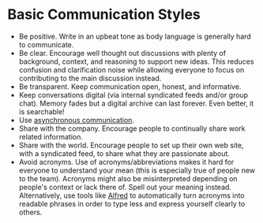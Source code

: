 # Basic Communication Styles

- Be positive. Write in an upbeat tone as body language is generally hard to communicate.
- Be clear. Encourage well thought out discussions with plenty of background, context, and reasoning
  to support new ideas. This reduces confusion and clarification noise while allowing everyone to
  focus on contributing to the main discussion instead.
- Be transparent. Keep communication open, honest, and informative.
- Keep conversations digital (via internal syndicated feeds and/or group chat). Memory fades but a
  digital archive can last forever. Even better, it is searchable!
- Use [asynchronous communication](https://doist.com/blog/asynchronous-communication).
- Share with the company. Encourage people to continually share work related information.
- Share with the world. Encourage people to set up their own web site, with a syndicated feed, to
  share what they are passionate about.
- Avoid acronyms. Use of acronyms/abbreviations makes it hard for everyone to understand your mean
  (this is especially true of people new to the team). Acronyms might also be misinterpreted
  depending on people's context or lack there of. Spell out your meaning instead. Alternatively, use
  tools like [Alfred](https://www.alfredapp.com) to automatically turn acronyms into readable
  phrases in order to type less and express yourself clearly to others.
